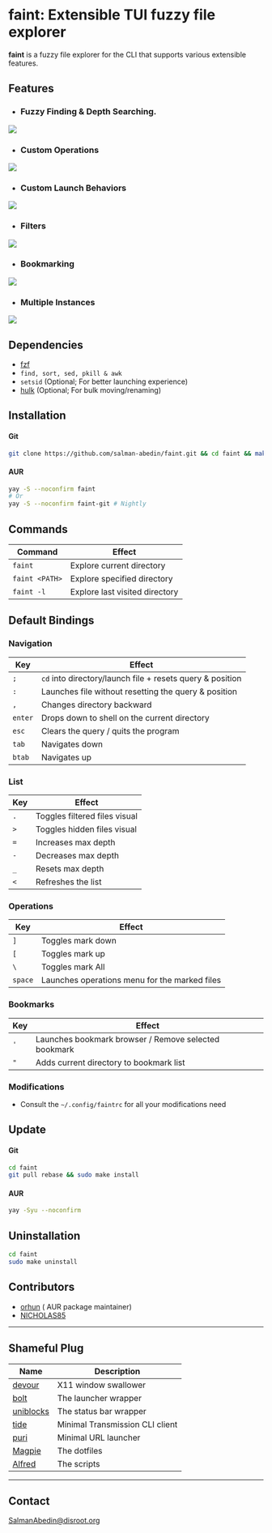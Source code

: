 # faint: Extensible TUI fuzzy file explorer

**faint** is a fuzzy file explorer for the CLI that supports various extensible features.

## Features

-  ### Fuzzy Finding & Depth Searching.

![](https://gitlab.com/salman-abedin/assets/-/raw/master/faint-fuzzy.gif)

-  ### Custom Operations

![](https://gitlab.com/salman-abedin/assets/-/raw/master/faint-op.gif)

-  ### Custom Launch Behaviors

![](https://gitlab.com/salman-abedin/assets/-/raw/master/faint-launch.gif)

-  ### Filters

![](https://gitlab.com/salman-abedin/assets/-/raw/master/faint-filters.gif)

-  ### Bookmarking

![](https://gitlab.com/salman-abedin/assets/-/raw/master/faint-bookmark.gif)

-  ### Multiple Instances

![](https://gitlab.com/salman-abedin/assets/-/raw/master/faint-multi.gif)

## Dependencies

-  [fzf](https://github.com/junegunn/fzf)
-  `find, sort, sed, pkill & awk`
-  `setsid` (Optional; For better launching experience)
-  [hulk](https://github.com/salman-abedin/alfred/blob/master/src/hulk) (Optional; For bulk moving/renaming)

## Installation

#### Git

```sh
git clone https://github.com/salman-abedin/faint.git && cd faint && make && sudo make install
```

#### AUR

```sh
yay -S --noconfirm faint
# Or
yay -S --noconfirm faint-git # Nightly
```

## Commands

| Command        | Effect                         |
| -------------- | ------------------------------ |
| `faint`        | Explore current directory      |
| `faint <PATH>` | Explore specified directory    |
| `faint -l`     | Explore last visited directory |

## Default Bindings

### Navigation

| Key     | Effect                                                    |
| ------- | --------------------------------------------------------- |
| `;`     | `cd` into directory/launch file + resets query & position |
| `:`     | Launches file without resetting the query & position      |
| `,`     | Changes directory backward                                |
| `enter` | Drops down to shell on the current directory              |
| `esc`   | Clears the query / quits the program                      |
| `tab`   | Navigates down                                            |
| `btab`  | Navigates up                                              |

### List

| Key | Effect                        |
| --- | ----------------------------- |
| `.` | Toggles filtered files visual |
| `>` | Toggles hidden files visual   |
| `=` | Increases max depth           |
| `-` | Decreases max depth           |
| `_` | Resets max depth              |
| `<` | Refreshes the list            |

### Operations

| Key     | Effect                                        |
| ------- | --------------------------------------------- |
| `]`     | Toggles mark down                             |
| `[`     | Toggles mark up                               |
| `\`     | Toggles mark All                              |
| `space` | Launches operations menu for the marked files |

### Bookmarks

| Key | Effect                                               |
| --- | ---------------------------------------------------- |
| `'` | Launches bookmark browser / Remove selected bookmark |
| `"` | Adds current directory to bookmark list              |

### Modifications

-  Consult the `~/.config/faintrc` for all your modifications need

## Update

#### Git

```sh
cd faint
git pull rebase && sudo make install
```

#### AUR

```sh
yay -Syu --noconfirm
```

## Uninstallation

```sh
cd faint
sudo make uninstall
```

## Contributors

-  [orhun](https://github.com/orhun) ( AUR package maintainer)
-  [NICHOLAS85](https://github.com/NICHOLAS85)

---

## Shameful Plug

| Name                                                    | Description                     |
| ------------------------------------------------------- | ------------------------------- |
| [devour](https://github.com/salman-abedin/devour)       | X11 window swallower            |
| [bolt](https://github.com/salman-abedin/bolt)           | The launcher wrapper            |
| [uniblocks](https://github.com/salman-abedin/uniblocks) | The status bar wrapper          |
| [tide](https://github.com/salman-abedin/tide)           | Minimal Transmission CLI client |
| [puri](https://github.com/salman-abedin/puri)           | Minimal URL launcher            |
| [Magpie](https://github.com/salman-abedin/magpie)       | The dotfiles                    |
| [Alfred](https://github.com/salman-abedin/alfred)       | The scripts                     |

---

## Contact

SalmanAbedin@disroot.org
